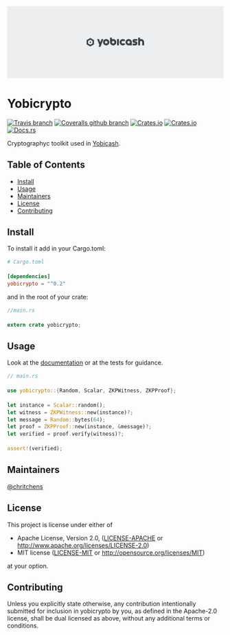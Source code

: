 ![banner](assets/banner.png)

# Yobicrypto
[![Travis branch](https://img.shields.io/travis/yobicash/yobicrypto/master.svg)](https://travis-ci.org/yobicash/yobicrypto)
[![Coveralls github branch](https://img.shields.io/coveralls/github/yobicash/yobicrypto/master.svg)](https://coveralls.io/github/yobicash/yobicrypto?branch=master)
[![Crates.io](https://img.shields.io/crates/v/yobicrypto.svg)](https://crates.io/crates/yobicrypto)
[![Crates.io](https://img.shields.io/crates/l/yobicrypto.svg)]()
[![Docs.rs](https://docs.rs/yobicrypto/badge.svg)](https://docs.rs/yobicrypto)

Cryptographyc toolkit used in [Yobicash](https://yobicash.org).

## Table of Contents

- [Install](#install)
- [Usage](#usage)
- [Maintainers](#maintainers)
- [License](#license)
- [Contributing](#contributing)

## Install

To install it add in your Cargo.toml:

```toml
# Cargo.toml

[dependencies]
yobicrypto = "^0.2"
```

and in the root of your crate:

```rust
//main.rs

extern crate yobicrypto;
```

## Usage

Look at the [documentation](https://docs.rs/yobicrypto) or at the tests for guidance.

```rust
// main.rs

use yobicrypto::{Random, Scalar, ZKPWitness, ZKPProof}; 

let instance = Scalar::random();
let witness = ZKPWitness::new(instance)?;
let message = Random::bytes(64);
let proof = ZKPProof::new(instance, &message)?;
let verified = proof.verify(witness)?;

assert!(verified);
```

## Maintainers

[@chritchens](https://github.com/chritchens)

## License

This project is license under either of

 * Apache License, Version 2.0, ([LICENSE-APACHE](LICENSE-APACHE) or
   http://www.apache.org/licenses/LICENSE-2.0)
 * MIT license ([LICENSE-MIT](LICENSE-MIT) or
   http://opensource.org/licenses/MIT)

at your option.

## Contributing

Unless you explicitly state otherwise, any contribution intentionally submitted for inclusion in yobicrypto by you, as defined in the Apache-2.0 license, shall be dual licensed as above, without any additional terms or conditions.
